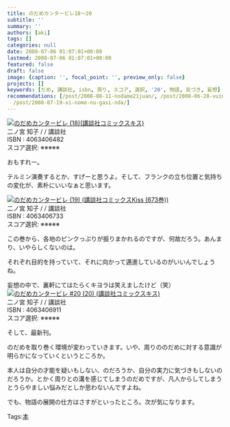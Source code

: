 ```yaml
---
title: のだめカンタービレ18〜20
subtitle: ''
summary: ''
authors: [aki]
tags: []
categories: null
date: 2008-07-06 01:07:01+00:00
lastmod: 2008-07-06 01:07:01+00:00
featured: false
draft: false
image: {caption: '', focal_point: '', preview_only: false}
projects: []
keywords: [だめ, 講談社, isbn, 周り, スコア, 選択, '20', 物語, 気づき, 妄想]
recommendations: [/post/2008-08-11-nodame21juan/, /post/2008-06-28-vuinrandosaga-6-du-li-shui-shang-19/,
  /post/2008-07-19-xi-nomo-nu-gasi-nda/]
---
```

![](https://ecx.images-amazon.com/images/I/41wmOBGeEJL._SL160_.jpg)[のだめカンタービレ (18)(講談社コミックスキス)](http://item.excite.co.jp/detail/ASIN_4063406482)  
二ノ宮 知子 / / 講談社  
ISBN : 4063406482  
スコア選択: ※※※※※  
  
おもすれー。  
  
テルミン演奏するとか、すげーと思うよ。そして、フランクの立ち位置と気持ちの変化が、素朴にいいなぁと思います。  
  
 ![](https://ecx.images-amazon.com/images/I/51MAH-ANm5L._SL160_.jpg)[のだめカンタービレ (19) (講談社コミックスKiss (673巻))](http://item.excite.co.jp/detail/ASIN_4063406733)  
二ノ宮 知子 / / 講談社  
ISBN : 4063406733  
スコア選択: ※※※※※  
  
この巻から、各地のピンクっぷりが振りまかれるのですが、何故だろう。あんまり、いやらしくないのは。  
  
それぞれ目的を持っていて、それに向かって邁進しているのがいいんでしょうね。  
  
妄想の中で、裏軒にてはたらくキヨラは笑えましたけど（笑）  
 ![](https://ecx.images-amazon.com/images/I/51aBEkhsYQL._SL160_.jpg)[のだめカンタービレ #20 (20) (講談社コミックスキス)](http://item.excite.co.jp/detail/ASIN_4063406911)  
二ノ宮 知子 / / 講談社  
ISBN : 4063406911  
スコア選択: ※※※※※  
  
そして、最新刊。  
  
のだめを取り巻く環境が変わっていきます。いや、周りののだめに対する意識が明らかになっていくというところか。  
  
本人は自分の才能を疑いもしない、のだろうか、自分の実力に気づきもしないのだろうか。とかく周りとの溝を感じてしまうのだめですが、凡人からしてしまうとうらやましい悩みだとしか思わないんですよね。  
  
でも、物語の展開の仕方はさすがといったところ。次が気になります。

Tags:[本](http://mrk0369.exblog.jp/tags/%E6%9C%AC/) 

